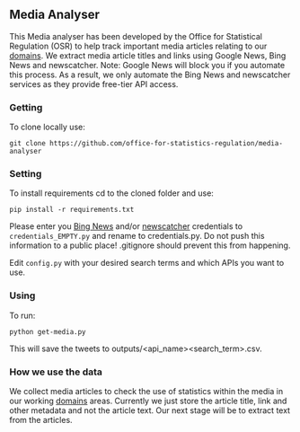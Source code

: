 ## Media Analyser

This Media analyser has been developed by the Office for Statistical Regulation (OSR) to help track important media articles relating to our [domains](https://osr.statisticsauthority.gov.uk/what-we-do/our-domains/). We extract media article titles and links using Google News, Bing News and newscatcher. Note: Google News will block you if you automate this process. As a result, we only automate the Bing News and newscatcher services as they provide free-tier API access.

### Getting
To clone locally use:

`git clone https://github.com/office-for-statistics-regulation/media-analyser`

### Setting
To install requirements cd to the cloned folder and use:

`pip install -r requirements.txt`

Please enter you [Bing News](https://www.microsoft.com/en-us/bing/apis/bing-news-search-api) and/or [newscatcher](https://rapidapi.com/newscatcher-api-newscatcher-api-default/api/newscatcher) credentials to `credentials_EMPTY.py` and rename to credentials.py. Do not push this information to a public place! .gitignore should prevent this from happening.

Edit `config.py` with your desired search terms and which APIs you want to use.

### Using
To run:

`python get-media.py`

This will save the tweets to outputs/<api_name><search_term>.csv.

### How we use the data
We collect media articles to check the use of statistics within the media in our working [domains](https://osr.statisticsauthority.gov.uk/what-we-do/our-domains/) areas. Currently we just store the article title, link and other metadata and not the article text. Our next stage will be to extract text from the articles.




